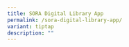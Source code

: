 ```yaml
---
title: SORA Digital Library App
permalink: /sora-digital-library-app/
variant: tiptap
description: ""
---
```

